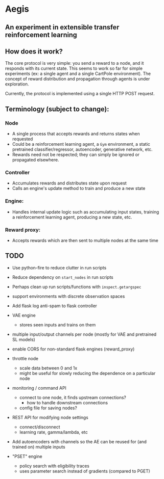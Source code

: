 # Aegis

## An experiment in extensible transfer reinforcement learning

## How does it work?
The core protocol is very simple: you send a reward to a node, and it responds with its current state.
This seems to work so far for simple experiments (ex: a single agent and a single CartPole environment).
The concept of reward distribution and propagation through agents is under exploration.

Currently, the protocol is implemented using a single HTTP POST request.

## Terminology (subject to change):
### Node
* A single process that accepts rewards and returns states when requested
* Could be a reinforcement learning agent, a `Gym` environment, a static pretrained classifier/regressor, autoencoder, generative network, etc.
* Rewards need not be respected; they can simply be ignored or propagated elsewhere.

### Controller
* Accumulates rewards and distributes state upon request
* Calls an engine's update method to train and produce a new state

### Engine:
* Handles internal update logic such as accumulating input states, training a reinforcement learning agent, producing a new state, etc.

### Reward proxy:
* Accepts rewards which are then sent to multiple nodes at the same time

## TODO
* Use python-fire to reduce clutter in run scripts

* Reduce dependency on `start_nodes` in run scripts

* Perhaps clean up run scripts/functions with `inspect.getargspec`

* support environments with discrete observation spaces

* Add flask log anti-spam to flask controller

* VAE engine
  * stores seen inputs and trains on them

* multiple input/output channels per node (mostly for VAE and pretrained SL models)

* enable CORS for non-standard flask engines (reward_proxy)

* throttle node
  * scale data between 0 and 1x
  * might be useful for slowly reducing the dependence on a particular node

* monitoring / command API
  * connect to one node, it finds upstream connections?
    * how to handle downstream connections
  * config file for saving nodes?

* REST API for modifying node settings
  * connect/disconnect
  * learning rate, gamma/lambda, etc

* Add autoencoders with channels so the AE can be reused for (and trained on) multiple inputs

* "PSET" engine
  * policy search with eligibility traces
  * uses parameter search instead of gradients (compared to PGET)
